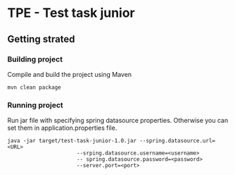 # TPE - Test task junior
## Getting strated
### Building project
Compile and build the project using Maven
```
mvn clean package
```
### Running project
Run jar file with specifying spring datasource properties. 
Otherwise you can set them in application.properties file.
```
java -jar target/test-task-junior-1.0.jar --spring.datasource.url=<URL> 
					  --srping.datasource.username=<username> 
					  -- spring.datasource.password=<password>
					  --server.port=<port>
```

